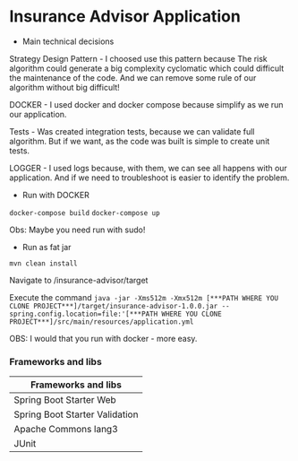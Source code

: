 # Insurance Advisor Application

* Main technical decisions

Strategy Design Pattern - I choosed use this pattern because The risk algorithm could generate a big 
complexity cyclomatic which could difficult the maintenance of the code. And we can remove some rule of our algorithm
without big difficult!

DOCKER - I used docker and docker compose because simplify as we run our application.

Tests - Was created integration tests, because we can validate full algorithm. But if we want, as the code was built
is simple to create unit tests.

LOGGER - I used logs because, with them, we can see all happens with our application. And if we need to troubleshoot is
easier to identify the problem.

* Run with DOCKER

`docker-compose build`
`docker-compose up`

Obs: Maybe you need run with sudo!

* Run as fat jar

`mvn clean install`

Navigate to /insurance-advisor/target

Execute the command `java -jar -Xms512m -Xmx512m [***PATH WHERE YOU CLONE PROJECT***]/target/insurance-advisor-1.0.0.jar --spring.config.location=file:'[***PATH WHERE YOU CLONE PROJECT***]/src/main/resources/application.yml`

OBS: I would that you run with docker - more easy.

### Frameworks and libs

| Frameworks and libs |
| ------ |
| Spring Boot Starter Web |
| Spring Boot Starter Validation |
| Apache Commons lang3 |
| JUnit |
